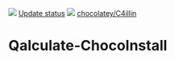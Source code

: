 [![](https://ci.appveyor.com/api/projects/status/github/C4illin/qalculate-chocoinstall?svg=true)](https://ci.appveyor.com/project/YOUR_GITHUB_USERNAME_HERE/chocolatey-packages)
[Update status](https://gist.github.com/C4illin/227088b329dc2be21dbf7352d31af92b)
[![](http://transparent-favicon.info/favicon.ico)](#)
[chocolatey/C4illin](https://chocolatey.org/profiles/C4illin)
# Qalculate-ChocoInstall
